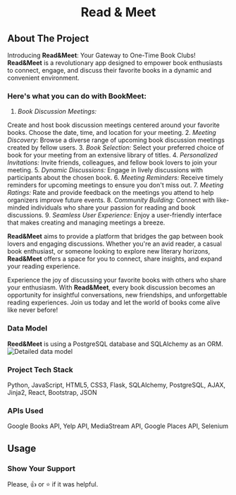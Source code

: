 <h1 align="center">Read & Meet</h1>


## About The Project
Introducing **Read&Meet**: Your Gateway to One-Time Book Clubs! **Read&Meet** is a revolutionary app designed to empower book enthusiasts to connect, engage, and discuss their favorite books in a dynamic and convenient environment. 

### Here's what you can do with BookMeet:
1. _Book Discussion Meetings:_

Create and host book discussion meetings centered around your favorite books.
Choose the date, time, and location for your meeting.
2. _Meeting Discovery:_
Browse a diverse range of upcoming book discussion meetings created by fellow users.
3. _Book Selection:_
Select your preferred choice of book for your meeting from an extensive library of titles.
4. _Personalized Invitations:_
Invite friends, colleagues, and fellow book lovers to join your meeting.
5. _Dynamic Discussions:_
Engage in lively discussions with participants about the chosen book.
6. _Meeting Reminders:_
Receive timely reminders for upcoming meetings to ensure you don't miss out.
7. _Meeting Ratings:_
Rate and provide feedback on the meetings you attend to help organizers improve future events.
8. _Community Building:_
Connect with like-minded individuals who share your passion for reading and book discussions.
9. _Seamless User Experience:_
Enjoy a user-friendly interface that makes creating and managing meetings a breeze.

**Read&Meet** aims to provide a platform that bridges the gap between book lovers and engaging discussions. Whether you're an avid reader, a casual book enthusiast, or someone looking to explore new literary horizons, **Read&Meet** offers a space for you to connect, share insights, and expand your reading experience.

Experience the joy of discussing your favorite books with others who share your enthusiasm. With **Read&Meet**, every book discussion becomes an opportunity for insightful conversations, new friendships, and unforgettable reading experiences. Join us today and let the world of books come alive like never before!

### Data Model
**Reed&Meet** is using a PostgreSQL database and SQLAlchemy as an ORM.
![ Detailed data model](url_to_image)

### Project Tech Stack
Python, JavaScript, HTML5, CSS3, Flask, SQLAlchemy,  PostgreSQL, AJAX, Jinja2, React, Bootstrap, JSON

### APIs Used
Google Books API, Yelp API, MediaStream API, Google Places API, Selenium

## Usage

### Show Your Support
Please, :+1: or :star: if it was helpful.
